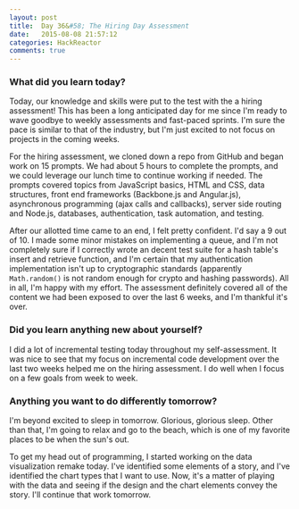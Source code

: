 ```yaml
---
layout: post
title:  Day 36&#58; The Hiring Day Assessment
date:   2015-08-08 21:57:12
categories: HackReactor
comments: true
---
```



### What did you learn today?

Today, our knowledge and skills were put to the test with the a hiring assessment! This has been a long anticipated day for me since I'm ready to wave goodbye to weekly assessments and fast-paced sprints. I'm sure the pace is similar to that of the industry, but I'm just excited to not focus on projects in the coming weeks.

For the hiring assessment, we cloned down a repo from GitHub and began work on 15 prompts. We had about 5 hours to complete the prompts, and we could leverage our lunch time to continue working if needed. The prompts covered topics from JavaScript basics, HTML and CSS, data structures, front end frameworks (Backbone.js and Angular.js), asynchronous programming (ajax calls and callbacks), server side routing and Node.js, databases, authentication, task automation, and testing.

After our allotted time came to an end, I felt pretty confident. I'd say a 9 out of 10. I made some minor mistakes on implementing a queue, and I'm not completely sure if I correctly wrote an decent test suite for a hash table's insert and retrieve function, and I'm certain that my authentication implementation isn't up to cryptographic standards (apparently `Math.random()` is not random enough for crypto and hashing passwords). All in all, I'm happy with my effort. The assessment definitely covered all of the content we had been exposed to over the last 6 weeks, and I'm thankful it's over.


### Did you learn anything new about yourself?

I did a lot of incremental testing today throughout my self-assessment. It was nice to see that my focus on incremental code development over the last two weeks helped me on the hiring assessment. I do well when I focus on a few goals from week to week.

### Anything you want to do differently tomorrow?

I'm beyond excited to sleep in tomorrow. Glorious, glorious sleep. Other than that, I'm going to relax and go to the beach, which is one of my favorite places to be when the sun's out.

To get my head out of programming, I started working on the data visualization remake today. I've identified some elements of a story, and I've identified the chart types that I want to use. Now, it's a matter of playing with the data and seeing if the design and the chart elements convey the story. I'll continue that work tomorrow.


